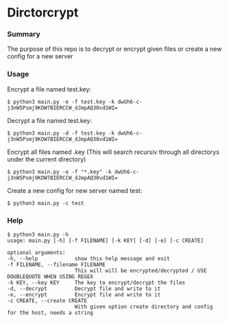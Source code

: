 # Dirctorcrypt

### Summary
The purpose of this repo is to decrypt or encrypt given files or create a new config for a new server

### Usage
Encrypt a file named test.key:


`$ python3 main.py -e -f test.key -k dwUh6-c-j3nW5Psmj9KOW7BIERCCW_dJmpAQ30vd1WI=`

Decrypt a file named test.key:


`$ python3 main.py -d -f test.key -k dwUh6-c-j3nW5Psmj9KOW7BIERCCW_dJmpAQ30vd1WI=`

Encrypt all files named .key (This will search recursiv through all directorys under the current directory)


`$ python3 main.py -e -f "*.key" -k dwUh6-c-j3nW5Psmj9KOW7BIERCCW_dJmpAQ30vd1WI=`

Create a new config for new server named test:


`$ python3 main.py -c test`

### Help
  ```
$ python3 main.py -h
usage: main.py [-h] [-f FILENAME] [-k KEY] [-d] [-e] [-c CREATE]

optional arguments:
  -h, --help            show this help message and exit
  -f FILENAME, --filename FILENAME
                        This will will be encrypted/decrypted / USE DOUBLEQUOTE WHEN USING REGEX
  -k KEY, --key KEY     The key to encrypt/decrypt the files
  -d, --decrypt         Decrypt file and write to it
  -e, --encrypt         Encrypt file and write to it
  -c CREATE, --create CREATE
                        With given option create directory and config for the host, needs a string
```
